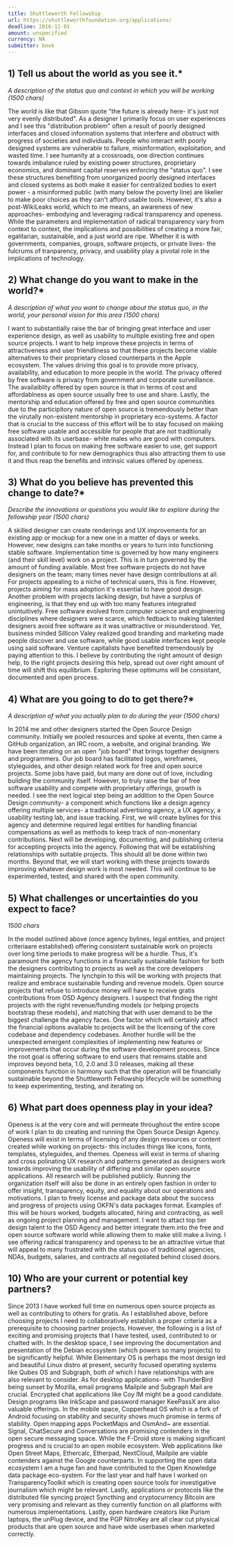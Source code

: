 ```yaml
---
title: Shuttleworth Fellowship
url: https://shuttleworthfoundation.org/applications/
deadline: 2016-11-01
amount: unspecified
currency: NA
submitter: bnvk
---
```


	
## 1) Tell us about the world as you see it.*

*A description of the status quo and context in which you will be working (1500 chars)*

The world is like that Gibson quote "the future is already here- it's just not very evenly distributed". As a designer I primarily focus on user experiences and I see this "distribution problem" often a result of poorly designed interfaces and closed information systems that interfere and obstruct with progress of societies and individuals. People who interact with poorly designed systems are vulnerable to failure, misinformation, exploitation, and wasted time. I see humanity at a crossroads, one direction continues towards imbalance ruled by existing power structures, proprietary economics, and dominant capital reserves enforcing the "status quo". I see these structures benefiting from unorganized poorly designed interfaces and closed systems as both make it easier for centralized bodies to exert power - a misinformed public (with many below the poverty line) are likelier to make poor choices as they can't afford usable tools. However, it's also a post-WikiLeaks world, which to me means, an awareness of new approaches- embodying and leveraging radical transparency and openess. While the parameters and implementation of radical transparency vary from context to context, the implications and possibilities of creating a more fair, egalitarian, sustainable, and a just world are ripe. Whether it is with governments, companies, groups, software projects, or private lives- the fulcrums of tranparency, privacy, and usability play a pivotal role in the implications of technology.


## 2) What change do you want to make in the world?*

*A description of what you want to change about the status quo, in the world, your personal vision for this area (1500 chars)*

I want to substantially raise the bar of bringing great interface and user experience design, as well as usability to multiple existing free and open source projects. I want to help improve these projects in terms of attractiveness and user friendliness so that these projects become viable alternatives to their proprietary closed counterparts in the Apple ecosystem. The values driving this goal is to provide more privacy, availability, and education to more people in the world. The privacy offered by free software is privacy from government and corporate surveillance. The availaiblity offered by open source is that in terms of cost and affordablness as open source usually free to use and share. Lastly, the mentorship and education offered by free and open source communities due to the participitory nature of open source is tremendously better than the virutally non-existent mentorship in proprietary eco-systems. A factor that is crucial to the success of this effort will be to stay focused on making free software usable and accessible for people that are not traditionally associated with its userbase- white males who are good with computers. Instead I plan to focus on making free software easier to use, get support for, and contribute to for new demographics thus also attracting them to use it and thus reap the benefits and intrinsic values offered by openess.


## 3) What do you believe has prevented this change to date?* 

*Describe the innovations or questions you would like to explore during the fellowship year (1500 chars)*

A skilled designer can create renderings and UX improvements for an existing app or mockup for a new one in a matter of days or weeks. However, new designs can take months or years to turn into functioning stable software. Implementation time is governed by how many engineers (and their skill level) work on a project. This is in turn governed by the amount of funding available. Most free software projects do not have designers on the team; many times never have design contributions at all. For projects appealing to a niche of technical users, this is fine. However, projects aiming for mass adoption it's essential to have good design. Another problem with projects lacking design, but have a surplus of engineering, is that they end up with too many features integrated unintuitively. Free software evolved from computer science and engineering disciplines where designers were scarce, which fedback to making talented designers avoid free software as it was unattractive or misunderstood. Yet, business minded Sillicon Valey realized good branding and marketing made people discover and use software, while good usable interfaces kept people using said software. Venture capitalists have benefited tremendously by paying attention to this. I believe by contributing the right amount of design help, to the right projects desiring this help, spread out over right amount of time will shift this equilibrium. Exploring these optimums will be consistant, documented and open process.


## 4) What are you going to do to get there?*

*A description of what you actually plan to do during the year (1500 chars)*

In 2014 me and other designers started the Open Source Design community. Initially we pooled resources and spoke at events, then came a GitHub organization, an IRC room, a website, and original branding. We have been iterating on an open "job board" that brings together designers and programmers. Our job board has facilitated logos, wireframes, styleguides, and other design related work for free and open source projects. Some jobs have paid, but many are done out of love, including building the community itself. However, to truly raise the bar of free software usability and compete with proprietary offerings, growth is needed. I see the next logical step being an addition to the Open Source Design community- a component which functions like a design agency offering multiple services- a traditional advertising agency, a UX  agency, a usability testing lab, and issue tracking. First, we will create bylines for this agency and determine required legal entities for handling financial compensations as well as methods to keep track of non-monentary contributions. Next will be developing, documenting, and publishing criteria for accepting projects into the agency. Following that will be establishing relationships with suitable projects. This should all be done within two months. Beyond that, we will start working with these projects towards improving whatever design work is most needed. This will continue to be experimented, tested, and shared with the open community.


## 5) What challenges or uncertainties do you expect to face?

*1500 chars*

In the model outlined above (once agency bylines, legal entities, and project criteriaare established) offering consistent sustainable work on projects over long  time periods to make progress will be a hurdle. Thus, it's paramount the agency functions in a financially sustainable fashion for both the designers contributing to projects as well as the core developers maintaining projects. The lynchpin to this will be working with projects that realize and embrace sustainable funding and revenue models. Open source projects that refuse to introduce money will have to receive gratis contributions from OSD Agency designers. I suspect that finding the right projects with the right revenue/funding models (or helping projects bootstrap these models), and matching that with user demand to be the biggest challenge the agency faces. One factor which will certainly affect the financial options available to projects will be the licensing of the core codebase and dependency codebases. Another hurdle will be the unexpected emergent complexities of implementing new features or improvements that occur during the software development process. Since the root goal is offering software to end users that remains stable and improves beyond beta, 1.0, 2.0 and 3.0 releases, making all these components function in harmony such that the operation will be financially sustainable beyond the Shuttleworth Fellowship lifecycle will be something to keep experimenting, testing, and iterating on. 


## 6) What part does openness play in your idea?

Openess is at the very core and will permeate throughout the entire scope of work I plan to do creating and running the Open Source Design Agency. Openess will exist in terms of licensing of any design resources or content created while working on projects- this includes things like icons, fonts, templates, styleguides, and themes. Openess will exist in terms of sharing and cross polinating UX research and patterns generated as designers work towards improving the usability of differing and similar open source applications. All research will be published publicly. Running the organization itself will also be done in an entirely open fashion in order to offer insight, transparency, equity, and equality about our operations and motivations. I plan to freely license and package data about the success and progress of projects using OKFN's data packages format. Examples of this will be hours worked, budgets allocated, hiring and contracting, as well as ongoing project planning and management. I want to attact top tier design talent to the OSD Agency and better integrate them into the free and open source software world while allowing them to make still make a living. I see offering radical transparency and openess to be an attractive virtue that will appeal to many frustrated with the status quo of traditional agencies, NDAs, budgets, salaries, and contracts all negotiated behind closed doors.


## 10) Who are your current or potential key partners?

Since 2013 I have worked full time on numerous open source projects as well as contributing to others for gratis. As I established above, before choosing projects I need to collaboratively establish a proper criteria as a prerequisite to choosing partner projects. However, the following is a list of exciting and promising projects that I have tested, used, contributed to or chatted with. In the desktop space, I see improving the documentation and presentation of the Debian ecosystem (which powers so many projects) to be significantly helpful. While Elementary OS is perhaps the most design led and beautiful Linux distro at present, security focused operating systems like Qubes OS and Subgraph, both of which I have relationships with are also relevant to consider. As for desktop applications- with ThunderBird being sunset by Mozilla, email programs Mailpile and Subgraph Mail are crucial. Encrypted chat applications like Coy IM might be a good candidate. Design programs like InkScape and password manager KeePassX are also valuable offerings. In the mobile space, Copperhead OS which is a fork of Android focusing on stability and security shows much promise in terms of stability. Open mapping apps PocketMaps and OsmAnd~ are essential. Signal, ChatSecure and Conversations are promising contenders in the open secure messaging space. While the F-Droid store is making significant progress and is crucial to an open mobile ecosystem. Web applications like Open Street Maps, Ethercalc, Etherpad, NextCloud, Mailpile are viable contenders against the Google counterparts. In supporting the open data ecosystem I am a huge fan and have contributed to the Open Knowledge data package eco-system. For the last year and half have I worked on TransparencyToolkit which is creating open source tools for investigative journalism which might be relevant. Lastly, applications or protocols like the distributed file syncing project Syncthing and cryptocurrency Bitcoin are very promising and relevant as they currently function on all platforms with numerous implementations. Lastly, open hardware creators like Purism laptops, the unPlug device, and the PGP NitroKey are all clear cut physical products that are open source and have wide userbases when marketed correctly.

